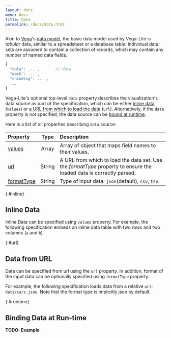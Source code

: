 ```yaml
---
layout: docs
menu: docs
title: Data
permalink: /docs/data.html
---
```


Akin to [Vega](https://www.github.com/vega/vega)'s [data model](https://www.github.com/vega/vega/wiki/Data), the basic data model used by Vega-Lite is *tabular* data, similar to a spreadsheet or a database table. Individual data sets are assumed to contain a collection of records, which may contain any number of named data fields.

```js
{
  "data": ... ,       // data
  "mark": ... ,
  "encoding": ... ,
  ...
}
```

Vega-Lite's optional top-level `data` property describes the visualization's data source as part of the specification, which can be either [inline data](#inline) (`values`) or [a URL from which to load the data](#url) (`url`).   Alternatively, if the `data` property is not specified, the data source can be [bound at runtime](#runtime).

Here is a list of all properties describing `data` source:

| Property      | Type          | Description    |
| :------------ |:-------------:| :------------- |
| [values](#inline-data) | Array         | Array of object that maps field names to their values. |
| [url](#data-from-url) | String         | A URL from which to load the data set. Use the _formatType_ property to ensure the loaded data is correctly parsed. |
| [formatType](#data-from-url) | String  | Type of input data: `json`(default), `csv`, `tsv`. |

{:#inline}
## Inline Data

Inline Data can be specified using `values` property.
For example, the following specification embeds an inline data table with two rows and two columns (`a` and `b`).

<span class="vl-example" data-name="bar"></span>

{:#url}
## Data from URL

Data can be specified from url using the `url` property.  In addition, format of the input data can be optionally specified using `formatType` property.

For example, the following specification loads data from a relative `url`: `data/cars.json`.  Note that the format type is implicitly json by default.

<span class="vl-example" data-name="scatter"></span>

{:#runtime}
## Binding Data at Run-time

__TODO: Example__
